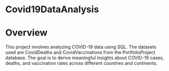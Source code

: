 # Covid19DataAnalysis
# Overview
This project involves analyzing COVID-19 data using SQL. The datasets used are CovidDeaths and CovidVaccinations from the PortfolioProject database. The goal is to derive meaningful insights about COVID-19 cases, deaths, and vaccination rates across different countries and continents.
